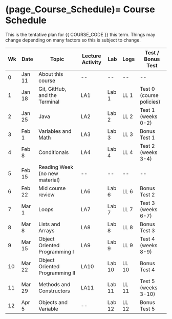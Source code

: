 (page_Course_Schedule)=
Course Schedule
=======================

This is the tentative plan for {{ COURSE_CODE }} this term.
Things may change depending on many factors so this is subject to change.

| Wk | Date   | Topic                          | Lecture Activity | Lab    | Logs  | Test / Bonus Test        |
|----|--------|--------------------------------|------------------|--------|-------|--------------------------|
| 0  | Jan 11 | About this course              | --               | --     | --    | --                       |
| 1  | Jan 18 | Git, GitHub, and the Terminal  | LA1              | Lab 1  | LL 1  | Test 0 (course policies) |
| 2  | Jan 25 | Java                           | LA2              | Lab 2  | LL 2  | Test 1 (weeks 0-2)       |
| 3  | Feb 1  | Variables and Math             | LA3              | Lab 3  | LL 3  | Bonus Test 1             |
| 4  | Feb 8  | Conditionals                   | LA4              | Lab 4  | LL 4  | Test 2 (weeks 3-4)       |
| 5  | Feb 15 | Reading Week (no new material) | --               | --     | --    | --                       |
| 6  | Feb 22 | Mid course review              | LA6              | Lab 6  | LL 6  | Bonus Test 2             |
| 7  | Mar 1  | Loops                          | LA7              | Lab 7  | LL 7  | Test 3 (weeks 6-7)       |
| 8  | Mar 8  | Lists and Arrays               | LA8              | Lab 8  | LL 8  | Bonus Test 3             |
| 9  | Mar 15 | Object Oriented Programming I  | LA9              | Lab 9  | LL 9  | Test 4 (weeks 8-9)       |
| 10 | Mar 22 | Object Oriented Programming II | LA10             | Lab 10 | LL 10 | Bonus Test 4             |
| 11 | Mar 29 | Methods and Constructors       | LA11             | Lab 11 | LL 11 | Test 5 (weeks 3-10)      |
| 12 | Apr 5  | Objects and Variable           | --               | Lab 12 | LL 12 | Bonus Test 5             |


<!--
Part 1 - 1. Getting started with programming
Part 1 - 2. Printing
Part 1 - 3. Reading Input 
Part 1 - 4. Variables
Part 1 - 5. Calculating with numbers
Part 1 - 6. Conditional statement and conditional operation
Part 2 - 1. Recurring problems and patterns to solve them
Part 2 - 2. Repeating functionality
Part 2 - 3. More loops
Part 2 - 4. Methods and dividing the program into smaller parts
Part 3 - 1. Discovering errors
Part 3 - 2. Lists
Part 3 - 3. Arrays
Part 3 - 4. Using strings
Part 4 - 1. Introduction to object-oriented programming
Part 4 - 2. Objects in a list
Part 4 - 3. Files and reading data
Part 5 - 1. Learning object-oriented programming
Part 5 - 2. Removing repetitive code (overloading methods and constructors)
Part 5 - 3. Primitive and reference variables
Part 5 - 4. Objects and references



Week 0
    - About this course

Week 1 - Version Control
    - Git and GitHub
    - Terminal

Week 2 - Java
    - Getting started with programming
    - Printing
    - Reading Input

*** test1
Week 3 - Variables and Math
    - Variables
    - Calculating with numbers
*** bonus test1

Week 4 - Conditionals
    - Conditional statement and conditional operation
*** test 2
Week 5 - reading break

Week 6 - Loops
    - Recurring problems and patterns to solve them
    - Repeating functionality
    - More loops
    - Methods and dividing the program into smaller parts
*** bonus test 2
Week 7 - Lists and Arrays
    - Discovering errors
    - Lists
    - Arrays
    - Using strings
*** test 3
Week 8 - Object Oriented Programming
    - Introduction to object-oriented programming
    - Objects in a list
*** bonus test 3
Week 9 - Objects Oriented Programming II
    - Learning object-oriented programming
    - Files and reading data
*** test 4
Week 10 - Methods and Constructors
    - Removing repetitive code (overloading methods and constructors)
*** bonus test 4
Week 11 - Objects and Variables
    - Primitive and reference variables
    - Objects and references
*** test 5
Week 12
    - Recap and Review
*** bonus test 5
-->